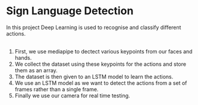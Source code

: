# Sign Language Detection

In this project Deep Learning is used to recognise and classify different actions. </br></br>
1. First, we use mediapipe to dectect various keypoints from our faces and hands.</br>
2. We collect the dataset using these keypoints for the actions and store them as an array.</br>
3. The dataset is then given to an LSTM model to learn the actions.</br>
4. We use an LSTM model as we want to detect the actions from a set of frames rather than a single frame.</br>
5. Finally we use our camera for real time testing.</br>
